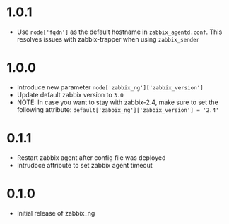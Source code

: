 # 1.0.1

- Use `node['fqdn']` as the default hostname in `zabbix_agentd.conf`. This resolves issues with zabbix-trapper when using `zabbix_sender`

# 1.0.0

- Introduce new parameter `node['zabbix_ng']['zabbix_version']`
- Update default zabbix version to `3.0`
- NOTE: In case you want to stay with zabbix-2.4, make sure to set the following attribute:
  `default['zabbix_ng']['zabbix_version'] = '2.4'`

# 0.1.1

- Restart zabbix agent after config file was deployed
- Intrudoce attribute to set zabbix agent timeout


# 0.1.0

- Initial release of zabbix\_ng
